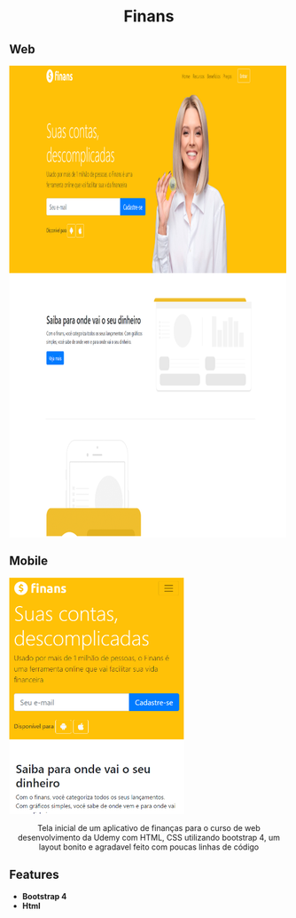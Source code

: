 <h1 align="center">
Finans</h1>
 
 ## Web
<div>   
  <img src="https://github.com/jpm4rtinss/Site-Finans/blob/master/img/finans.PNG" alt="home web" width="500" height="425" align="center">
  <img src="https://github.com/jpm4rtinss/Site-Finans/blob/master/img/finans1.PNG" alt="home web" width="500" height="425" align="center">
</div>

## Mobile
  <img src="https://github.com/jpm4rtinss/Site-Finans/blob/master/img/finans-mobile.PNG" alt="home web" height="425">


<p align="center">Tela inicial de um aplicativo de finanças para o curso de web desenvolvimento da Udemy com HTML, CSS utilizando bootstrap 4, um layout bonito e agradavel feito com poucas linhas de código</p>


## Features

-  **Bootstrap 4**  
-  **Html** 

